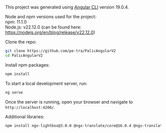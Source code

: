 This project was generated using [Angular CLI](https://github.com/angular/angular-cli) version 19.0.4.

Node and npm versions used for the project:  
npm: 11.1.0  
Node.js: v22.12.0 (can be found here: https://nodejs.org/en/blog/release/v22.12.0)

Clone the repo:  
```bash
git clone https://github.com/pe-tra/PalicAngularV2  
cd PalicAngularV2  
```

Install npm packages:  
```bash
npm install
```

To start a local development server, run:
```bash
ng serve
```
Once the server is running, open your browser and navigate to `http://localhost:4200/`.
  
Additional libraries:  
```bash
npm install ngx-lightbox@3.0.0 @ngx-translate/core@16.0.4 @ngx-translate/http-loader@16.0.1 ngx-scrolltop@19.0.2 ngx-gallery@5.10.0
```
